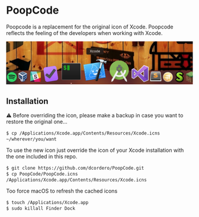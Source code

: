 # PoopCode

Poopcode is a replacement for the original icon of Xcode. Poopcode reflects the feeling of the developers when working with Xcode.

![](preview.png)

## Installation

⚠️  Before overriding the icon, please make a backup in case you want to restore the original one...

```
$ cp /Applications/Xcode.app/Contents/Resources/Xcode.icns ~/wherever/you/want
```

To use the new icon just override the icon of your Xcode installation with the one included in this repo.

```
$ git clone https://github.com/dcordero/PoopCode.git
$ cp PoopCode/PoopCode.icns /Applications/Xcode.app/Contents/Resources/Xcode.icns
```

Too force macOS to refresh the cached icons

```
$ touch /Applications/Xcode.app
$ sudo killall Finder Dock
```

